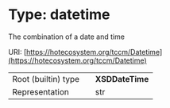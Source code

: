 
# Type: datetime


The combination of a date and time

URI: [https://hotecosystem.org/tccm/Datetime](https://hotecosystem.org/tccm/Datetime)

|  |  |  |
| --- | --- | --- |
| Root (builtin) type | | **XSDDateTime** |
| Representation | | str |
